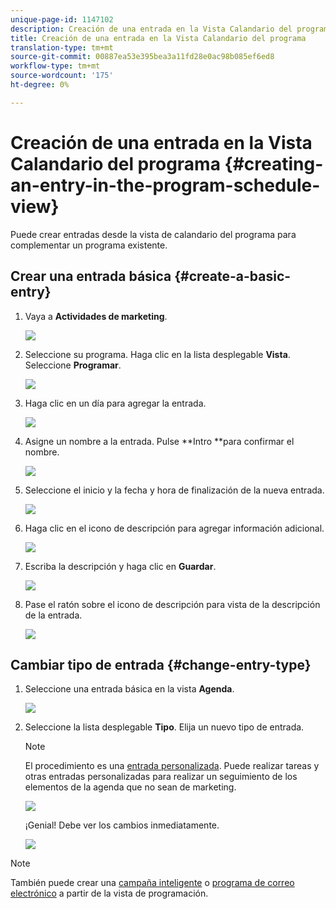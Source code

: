 ```yaml
---
unique-page-id: 1147102
description: Creación de una entrada en la Vista Calandario del programa - Documentos de marketing - Documentación del producto
title: Creación de una entrada en la Vista Calandario del programa
translation-type: tm+mt
source-git-commit: 00887ea53e395bea3a11fd28e0ac98b085ef6ed8
workflow-type: tm+mt
source-wordcount: '175'
ht-degree: 0%

---
```



# Creación de una entrada en la Vista Calandario del programa {#creating-an-entry-in-the-program-schedule-view}

Puede crear entradas desde la vista de calandario del programa para complementar un programa existente.

## Crear una entrada básica {#create-a-basic-entry}

1. Vaya a **Actividades de marketing**.

   ![](assets/login-marketing-activities-1.png)

1. Seleccione su programa. Haga clic en la lista desplegable **Vista**. Seleccione **Programar**.

   ![](assets/image2014-9-16-9-3a22-3a7.png)

1. Haga clic en un día para agregar la entrada.

   ![](assets/image2014-9-16-9-3a22-3a33.png)

1. Asigne un nombre a la entrada. Pulse **Intro **para confirmar el nombre.

   ![](assets/image2014-9-16-9-3a22-3a59.png)

1. Seleccione el inicio y la fecha y hora de finalización de la nueva entrada.

   ![](assets/image2014-9-16-9-3a23-3a39.png)

1. Haga clic en el icono de descripción para agregar información adicional.

   ![](assets/image2014-9-16-9-3a25-3a23.png)

1. Escriba la descripción y haga clic en **Guardar**.

   ![](assets/image2014-9-16-9-3a25-3a39.png)

1. Pase el ratón sobre el icono de descripción para vista de la descripción de la entrada.

   ![](assets/image2014-9-16-9-3a25-3a51.png)

## Cambiar tipo de entrada {#change-entry-type}

1. Seleccione una entrada básica en la vista **Agenda**.

   ![](assets/image2014-9-16-9-3a26-3a5.png)

1. Seleccione la lista desplegable **Tipo**. Elija un nuevo tipo de entrada.

   >[!NOTE]
   >
   >El procedimiento es una [entrada personalizada](create-custom-entry-types.md). Puede realizar tareas y otras entradas personalizadas para realizar un seguimiento de los elementos de la agenda que no sean de marketing.

   ![](assets/image2014-9-16-9-3a26-3a36.png)

   ¡Genial! Debe ver los cambios inmediatamente.

   ![](assets/image2014-9-16-9-3a27-3a21.png)

>[!NOTE]
>
> También puede crear una [campaña inteligente](creating-a-batch-smart-campaign-in-the-program-schedule-view.md) o [programa de correo electrónico](creating-a-new-email-program-in-the-schedule-view.md) a partir de la vista de programación.

